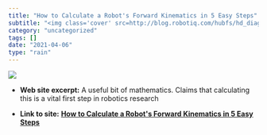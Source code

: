 ```yaml
---
title: "How to Calculate a Robot's Forward Kinematics in 5 Easy Steps"
subtitle: "<img class='cover' src=http://blog.robotiq.com/hubfs/hd_diagram.jpg#keepProtocol>"
category: "uncategorized"
tags: []
date: "2021-04-06"
type: "rain"
---
```

<img class="cover" src=http://blog.robotiq.com/hubfs/hd_diagram.jpg#keepProtocol>



* **Web site excerpt:** A useful bit of mathematics. Claims that calculating this is a vital first step in robotics research

* **Link to site:** **[How to Calculate a Robot's Forward Kinematics in 5 Easy Steps](https://blog.robotiq.com/how-to-calculate-a-robots-forward-kinematics-in-5-easy-steps)**
